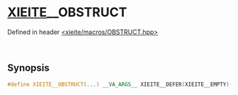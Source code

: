 # [XIEITE](../xieite.md)\_\_OBSTRUCT
Defined in header [<xieite/macros/OBSTRUCT.hpp>](../../include/xieite/macros/OBSTRUCT.hpp)

&nbsp;

## Synopsis
```cpp
#define XIEITE__OBSTRUCT(...) __VA_ARGS__ XIEITE__DEFER(XIEITE__EMPTY)()
```
